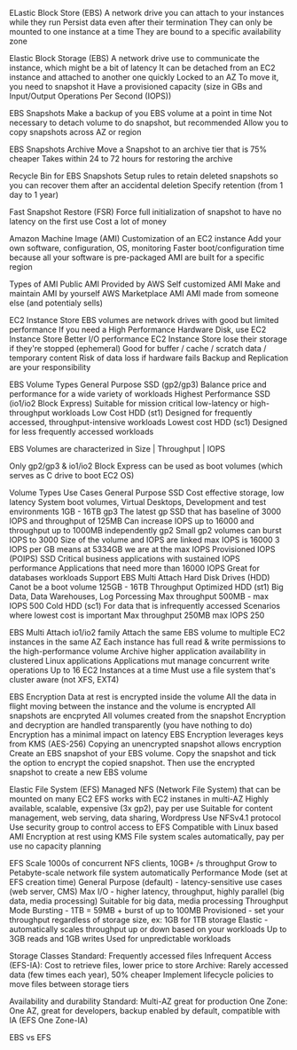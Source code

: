 ELastic Block Store (EBS)
    A network drive you can attach to your instances while they run
    Persist data even after their termination
    They can only be mounted to one instance at a time
    They are bound to a specific availability zone

Elastic Block Storage (EBS)
    A network drive use to communicate the instance, which might be a bit of latency
    It can be detached from an EC2 instance and attached to another one quickly
    Locked to an AZ
    To move it, you need to snapshot it
    Have a provisioned capacity (size in GBs and Input/Output Operations Per Second (IOPS))

EBS Snapshots
    Make a backup of you EBS volume at a point in time
    Not necessary to detach volume to do snapshot, but recommended
    Allow you to copy snapshots across AZ or region

EBS Snapshots Archive
    Move a Snapshot to an archive tier that is 75% cheaper
    Takes within 24 to 72 hours for restoring the archive

Recycle Bin for EBS Snapshots
    Setup rules to retain deleted snapshots so you can recover them after an accidental deletion
    Specify retention (from 1 day to 1 year)

Fast Snapshot Restore (FSR)
    Force full initialization of snapshot to have no latency on the first use
    Cost a lot of money





Amazon Machine Image (AMI)
    Customization of an EC2 instance
    Add your own software, configuration, OS, monitoring
    Faster boot/configuration time because all your software is pre-packaged
    AMI are built for a specific region

Types of AMI
    Public AMI
        Provided by AWS
    Self customized AMI
        Make and maintain AMI by yourself
    AWS Marketplace AMI
        AMI made from someone else (and potentialy sells)


EC2 Instance Store
    EBS volumes are network drives with good but limited performance
    If you need a High Performance Hardware Disk, use EC2 Instance Store
    Better I/O performance
    EC2 Instance Store lose their storage if they're stopped (ephemeral)
    Good for buffer / cache / scratch data / temporary content
    Risk of data loss if hardware fails
    Backup and Replication are your responsibility

EBS Volume Types
    General Purpose SSD (gp2/gp3)
        Balance price and performance for a wide variety of workloads
    Highest Performance SSD (io1/io2 Block Express)
        Suitable for mission critical low-latency or high-throughput workloads
    Low Cost HDD (st1)
        Designed for frequently accessed, throughput-intensive workloads
    Lowest cost HDD (sc1)
        Designed for less frequently accessed workloads

EBS Volumes are characterized in Size | Throughput | IOPS

Only gp2/gp3 & io1/io2 Block Express can be used as boot volumes (which serves as C drive to boot EC2 OS)



Volume Types Use Cases
General Purpose SSD
    Cost effective storage, low latency
    System boot volumes, Virtual Desktops, Development and test environments
    1GB - 16TB
    gp3
        The latest gp SSD that has baseline of 3000 IOPS and throughput of 125MB
        Can increase IOPS up to 16000 and throughput up to 1000MB independently
    gp2
        Small gp2 volumes can burst IOPS to 3000
        Size of the volume and IOPS are linked max IOPS is 16000
        3 IOPS per GB means at 5334GB we are at the max IOPS
Provisioned IOPS (POIPS) SSD
    Critical business applications with sustained IOPS performance
    Applications that need more than 16000 IOPS
    Great for databases workloads
    Support EBS Multi Attach
Hard Disk Drives (HDD)
    Canot be a boot volume
    125GB - 16TB
    Throughput Optimized HDD (st1)
        Big Data, Data Warehouses, Log Porcessing
        Max throughput 500MB - max IOPS 500
    Cold HDD (sc1)
        For data that is infrequently accessed
        Scenarios where lowest cost is important
        Max throughput 250MB max IOPS 250



EBS Multi Attach io1/io2 family
    Attach the same EBS volume to multiple EC2 instances in the same AZ
    Each instance has full read & write permissions to the high-performance volume
    Archive higher application availability in clustered Linux applications
    Applications mut manage concurrent write operations
    Up to 16 EC2 Instances at a time
    Must use a file system that's cluster aware (not XFS, EXT4)

EBS Encryption
    Data at rest is encrypted inside the volume
    All the data in flight moving between the instance and the volume is encrypted
    All snapshots are encpryted
    All volumes created from the snapshot
    Encryption and decryption are handled transparently (you have nothing to do)
    Encryption has a minimal impact on latency
    EBS Encryption leverages keys from KMS (AES-256)
    Copying an unencrypted snapshot allows encryption
    Create an EBS snapshot of your EBS volume. Copy the snapshot and tick the option to encrypt the copied snapshot. Then use the encrypted snapshot to create a new EBS volume


Elastic File System (EFS)
    Managed NFS (Network File System) that can be mounted on many EC2
    EFS works with EC2 instanes in multi-AZ
    Highly available, scalable, expensive (3x gp2), pay per use
    Suitable for content management, web serving, data sharing, Wordpress
    Use NFSv4.1 protocol
    Use security group to control access to EFS
    Compatible with Linux based AMI
    Encryption at rest using KMS
    File system scales automatically, pay per use no capacity planning





EFS Scale
    1000s of concurrent NFS clients, 10GB+ /s throughput
    Grow to Petabyte-scale network file system automatically
Performance Mode (set at EFS creation time)
    General Purpose (default) - latency-sensitive use cases (web server, CMS)
    Max I/O - higher latency, throughput, highly parallel (big data, media processing)
    Suitable for big data, media processing
Throughput Mode
    Bursting - 1TB = 59MB + burst of up to 100MB
    Provisioned - set your throughput regardless of storage size, ex: 1GB for 1TB storage
    Elastic - automatically scales throughput up or down based on your workloads
        Up to 3GB reads and 1GB writes
        Used for unpredictable workloads

Storage Classes
    Standard: Frequently accessed files
    Infrequent Access (EFS-IA): Cost to retrieve files, lower price to store
    Archive: Rarely accessed data (few times each year), 50% cheaper
    Implement lifecycle policies to move files between storage tiers

Availability and durability
    Standard: Multi-AZ great for production 
    One Zone: One AZ, great for developers, backup enabled by default, compatible with IA (EFS One Zone-IA)


EBS vs EFS